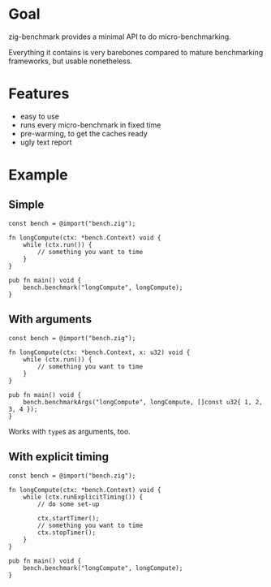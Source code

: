 # Goal

zig-benchmark provides a minimal API to do micro-benchmarking.

Everything it contains is very barebones compared to mature benchmarking frameworks, but usable nonetheless.

# Features

* easy to use
* runs every micro-benchmark in fixed time
* pre-warming, to get the caches ready
* ugly text report

# Example

## Simple

```zig
const bench = @import("bench.zig");

fn longCompute(ctx: *bench.Context) void {
    while (ctx.run()) {
        // something you want to time
    }
}

pub fn main() void {
    bench.benchmark("longCompute", longCompute);
}
```

## With arguments

```zig
const bench = @import("bench.zig");

fn longCompute(ctx: *bench.Context, x: u32) void {
    while (ctx.run()) {
        // something you want to time
    }
}

pub fn main() void {
    bench.benchmarkArgs("longCompute", longCompute, []const u32{ 1, 2, 3, 4 });
}
```

Works with `type`s as arguments, too.

## With explicit timing

```zig
const bench = @import("bench.zig");

fn longCompute(ctx: *bench.Context) void {
    while (ctx.runExplicitTiming()) {
        // do some set-up

        ctx.startTimer();
        // something you want to time
        ctx.stopTimer();
    }
}

pub fn main() void {
    bench.benchmark("longCompute", longCompute);
}
```